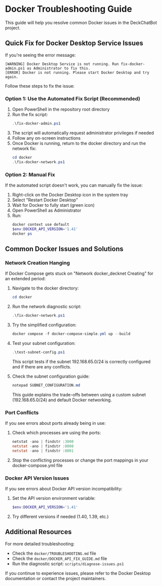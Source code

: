 # Docker Troubleshooting Guide

This guide will help you resolve common Docker issues in the DeckChatBot project.

## Quick Fix for Docker Desktop Service Issues

If you're seeing the error message:

```
[WARNING] Docker Desktop Service is not running. Run fix-docker-admin.ps1 as Administrator to fix this.
[ERROR] Docker is not running. Please start Docker Desktop and try again.
```

Follow these steps to fix the issue:

### Option 1: Use the Automated Fix Script (Recommended)

1. Open PowerShell in the repository root directory
2. Run the fix script:
   ```powershell
   .\fix-docker-admin.ps1
   ```
3. The script will automatically request administrator privileges if needed
4. Follow any on-screen instructions
5. Once Docker is running, return to the docker directory and run the network fix:
   ```powershell
   cd docker
   .\fix-docker-network.ps1
   ```

### Option 2: Manual Fix

If the automated script doesn't work, you can manually fix the issue:

1. Right-click on the Docker Desktop icon in the system tray
2. Select "Restart Docker Desktop"
3. Wait for Docker to fully start (green icon)
4. Open PowerShell as Administrator
5. Run:
   ```powershell
   docker context use default
   $env:DOCKER_API_VERSION='1.41'
   docker ps
   ```

## Common Docker Issues and Solutions

### Network Creation Hanging

If Docker Compose gets stuck on "Network docker_decknet Creating" for an extended period:

1. Navigate to the docker directory:
   ```powershell
   cd docker
   ```

2. Run the network diagnostic script:
   ```powershell
   .\fix-docker-network.ps1
   ```

3. Try the simplified configuration:
   ```powershell
   docker compose -f docker-compose-simple.yml up --build
   ```

4. Test your subnet configuration:
   ```powershell
   .\test-subnet-config.ps1
   ```
   This script tests if the subnet 192.168.65.0/24 is correctly configured and if there are any conflicts.

5. Check the subnet configuration guide:
   ```powershell
   notepad SUBNET_CONFIGURATION.md
   ```
   This guide explains the trade-offs between using a custom subnet (192.168.65.0/24) and default Docker networking.

### Port Conflicts

If you see errors about ports already being in use:

1. Check which processes are using the ports:
   ```powershell
   netstat -ano | findstr :3000
   netstat -ano | findstr :8000
   netstat -ano | findstr :8001
   ```

2. Stop the conflicting processes or change the port mappings in your docker-compose.yml file

### Docker API Version Issues

If you see errors about Docker API version incompatibility:

1. Set the API version environment variable:
   ```powershell
   $env:DOCKER_API_VERSION='1.41'
   ```

2. Try different versions if needed (1.40, 1.39, etc.)

## Additional Resources

For more detailed troubleshooting:

- Check the `docker/TROUBLESHOOTING.md` file
- Check the `docker/DOCKER_API_FIX_GUIDE.md` file
- Run the diagnostic script: `scripts/diagnose-issues.ps1`

If you continue to experience issues, please refer to the Docker Desktop documentation or contact the project maintainers.
